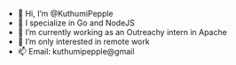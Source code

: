 - 👋 Hi, I’m @KuthumiPepple
- 👀 I specialize in Go and NodeJS
- 🌱 I’m currently working as an Outreachy intern in Apache
- 💞️ I’m only interested in remote work
- 📫 Email: kuthumipepple@gmail

<!---
KuthumiPepple/KuthumiPepple is a ✨ special ✨ repository because its `README.md` (this file) appears on your GitHub profile.
You can click the Preview link to take a look at your changes.
--->
